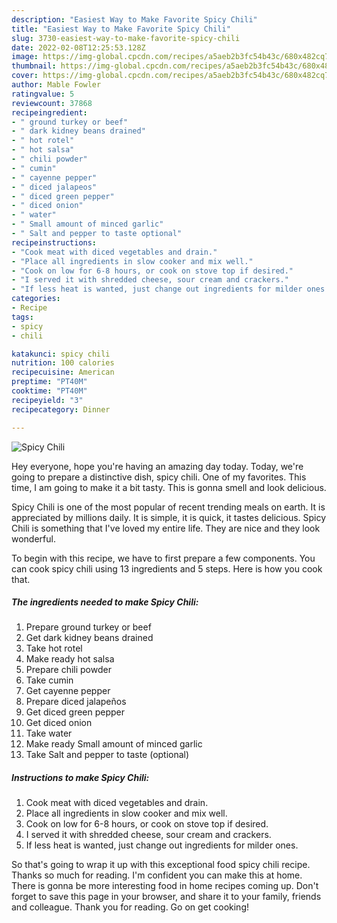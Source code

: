 ```yaml
---
description: "Easiest Way to Make Favorite Spicy Chili"
title: "Easiest Way to Make Favorite Spicy Chili"
slug: 3730-easiest-way-to-make-favorite-spicy-chili
date: 2022-02-08T12:25:53.128Z
image: https://img-global.cpcdn.com/recipes/a5aeb2b3fc54b43c/680x482cq70/spicy-chili-recipe-main-photo.jpg
thumbnail: https://img-global.cpcdn.com/recipes/a5aeb2b3fc54b43c/680x482cq70/spicy-chili-recipe-main-photo.jpg
cover: https://img-global.cpcdn.com/recipes/a5aeb2b3fc54b43c/680x482cq70/spicy-chili-recipe-main-photo.jpg
author: Mable Fowler
ratingvalue: 5
reviewcount: 37868
recipeingredient:
- " ground turkey or beef"
- " dark kidney beans drained"
- " hot rotel"
- " hot salsa"
- " chili powder"
- " cumin"
- " cayenne pepper"
- " diced jalapeos"
- " diced green pepper"
- " diced onion"
- " water"
- " Small amount of minced garlic"
- " Salt and pepper to taste optional"
recipeinstructions:
- "Cook meat with diced vegetables and drain."
- "Place all ingredients in slow cooker and mix well."
- "Cook on low for 6-8 hours, or cook on stove top if desired."
- "I served it with shredded cheese, sour cream and crackers."
- "If less heat is wanted, just change out ingredients for milder ones."
categories:
- Recipe
tags:
- spicy
- chili

katakunci: spicy chili 
nutrition: 100 calories
recipecuisine: American
preptime: "PT40M"
cooktime: "PT40M"
recipeyield: "3"
recipecategory: Dinner

---
```



![Spicy Chili](https://img-global.cpcdn.com/recipes/a5aeb2b3fc54b43c/680x482cq70/spicy-chili-recipe-main-photo.jpg)

Hey everyone, hope you're having an amazing day today. Today, we're going to prepare a distinctive dish, spicy chili. One of my favorites. This time, I am going to make it a bit tasty. This is gonna smell and look delicious.

Spicy Chili is one of the most popular of recent trending meals on earth. It is appreciated by millions daily. It is simple, it is quick, it tastes delicious. Spicy Chili is something that I've loved my entire life. They are nice and they look wonderful.




To begin with this recipe, we have to first prepare a few components. You can cook spicy chili using 13 ingredients and 5 steps. Here is how you cook that.

<!--inarticleads1-->

##### The ingredients needed to make Spicy Chili:

1. Prepare  ground turkey or beef
1. Get  dark kidney beans drained
1. Take  hot rotel
1. Make ready  hot salsa
1. Prepare  chili powder
1. Take  cumin
1. Get  cayenne pepper
1. Prepare  diced jalapeños
1. Get  diced green pepper
1. Get  diced onion
1. Take  water
1. Make ready  Small amount of minced garlic
1. Take  Salt and pepper to taste (optional)




<!--inarticleads2-->

##### Instructions to make Spicy Chili:

1. Cook meat with diced vegetables and drain.
1. Place all ingredients in slow cooker and mix well.
1. Cook on low for 6-8 hours, or cook on stove top if desired.
1. I served it with shredded cheese, sour cream and crackers.
1. If less heat is wanted, just change out ingredients for milder ones.




So that's going to wrap it up with this exceptional food spicy chili recipe. Thanks so much for reading. I'm confident you can make this at home. There is gonna be more interesting food in home recipes coming up. Don't forget to save this page in your browser, and share it to your family, friends and colleague. Thank you for reading. Go on get cooking!
